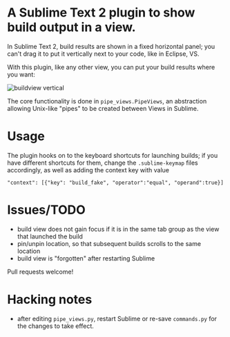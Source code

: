 # A Sublime Text 2 plugin to show build output in a view.

In Sublime Text 2, build results are shown in a fixed horizontal panel; you
can't drag it to put it vertically next to your code, like in Eclipse, VS.

With this plugin, like any other view, you can put your build results where
you want:

![buildview vertical](https://github.com/rctay/sublime-text-2-buildview/raw/master/buildview.png)

The core functionality is done in `pipe_views.PipeViews`, an abstraction
allowing Unix-like "pipes" to be created between Views in Sublime.

# Usage

The plugin hooks on to the keyboard shortcuts for launching builds; if you
have different shortcuts for them, change the `.sublime-keymap` files
accordingly, as well as adding the context key with value

	"context": [{"key": "build_fake", "operator":"equal", "operand":true}]


# Issues/TODO

 - build view does not gain focus if it is in the same tab group as the view
   that launched the build
 - pin/unpin location, so that subsequent builds scrolls to the same location
 - build view is "forgotten" after restarting Sublime

Pull requests welcome!

# Hacking notes

 - after editing `pipe_views.py`, restart Sublime or re-save `commands.py` 
   for the changes to take effect.
